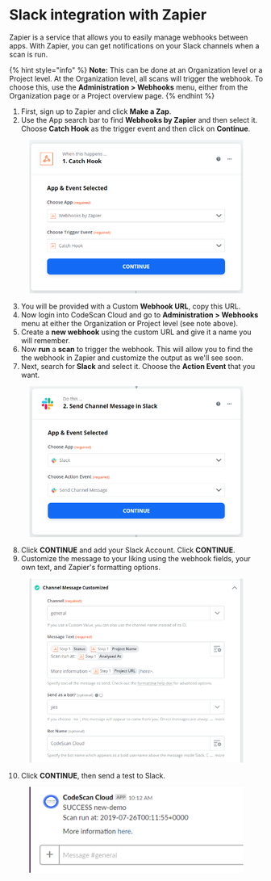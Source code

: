 # Slack integration with Zapier

Zapier is a service that allows you to easily manage webhooks between apps. With Zapier, you can get notifications on your Slack channels when a scan is run.

{% hint style="info" %}
**Note:** This can be done at an Organization level or a Project level. At the Organization level, all scans will trigger the webhook. To choose this, use the **Administration > Webhooks** menu, either from the Organization page or a Project overview page.
{% endhint %}

1. First, sign up to Zapier and click **Make a Zap**.
2. Use the App search bar to find **Webhooks by Zapier** and then select it. Choose **Catch Hook** as the trigger event and then click on **Continue**.

<figure><img src="../../../../.gitbook/assets/image (534).png" alt="" width="503"><figcaption></figcaption></figure>

3. You will be provided with a Custom **Webhook URL**, copy this URL.
4. Now login into CodeScan Cloud and go to **Administration > Webhooks** menu at either the Organization or Project level (see note above).
5. Create a **new webhook** using the custom URL and give it a name you will remember.
6. Now **run** a **scan** to trigger the webhook. This will allow you to find the the webhook in Zapier and customize the output as we'll see soon.
7. Next, search for **Slack** and select it. Choose the **Action Event** that you want.

<figure><img src="../../../../.gitbook/assets/image (533).png" alt="" width="506"><figcaption></figcaption></figure>

8. Click **CONTINUE** and add your Slack Account. Click **CONTINUE**.
9. Customize the message to your liking using the webhook fields, your own text, and Zapier's formatting options.

<figure><img src="../../../../.gitbook/assets/image (532).png" alt="" width="505"><figcaption></figcaption></figure>

10. Click **CONTINUE**, then send a test to Slack.

<figure><img src="../../../../.gitbook/assets/image (531).png" alt=""><figcaption></figcaption></figure>
